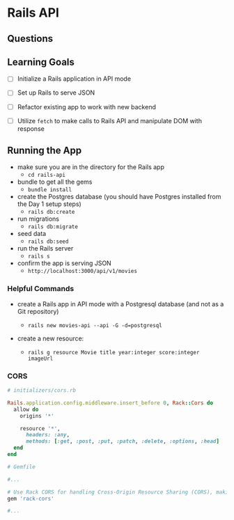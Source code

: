 
# Rails API

## Questions

## Learning Goals

- [ ] Initialize a Rails application in API mode
- [ ] Set up Rails to serve JSON
- [ ] Refactor existing app to work with new backend
- [ ] Utilize `fetch` to make calls to Rails API and manipulate DOM with response


## Running the App 

* make sure you are in the directory for the Rails app
  * `cd rails-api`
* bundle to get all the gems
  * `bundle install`
* create the Postgres database (you should have Postgres installed from the Day 1 setup steps)
  * `rails db:create`
* run migrations
  * `rails db:migrate`
* seed data
  * `rails db:seed`
* run the Rails server
  * `rails s`
* confirm the app is serving JSON
  * `http://localhost:3000/api/v1/movies`

### Helpful Commands

* create a Rails app in API mode with a Postgresql database (and not as a Git repository)
  * `rails new movies-api --api -G -d=postgresql`


* create a new resource:
  * `rails g resource Movie title year:integer score:integer imageUrl`


### CORS

```ruby
# initializers/cors.rb

Rails.application.config.middleware.insert_before 0, Rack::Cors do
  allow do
    origins '*'

    resource '*',
      headers: :any,
      methods: [:get, :post, :put, :patch, :delete, :options, :head]
  end
end
```

```ruby
# Gemfile

#...

# Use Rack CORS for handling Cross-Origin Resource Sharing (CORS), making cross-origin AJAX possible
gem 'rack-cors'

#...
```


